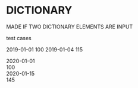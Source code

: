 # DICTIONARY
MADE IF TWO DICTIONARY ELEMENTS ARE INPUT

test cases


2019-01-01
100
2019-01-04
115


2020-01-01                                                          
100                                                                 
2020-01-15                                                          
145 

